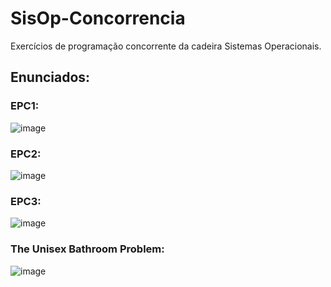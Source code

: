 # SisOp-Concorrencia

Exercícios de programação concorrente da cadeira Sistemas Operacionais.

## Enunciados:

### EPC1:

![image](https://user-images.githubusercontent.com/69170322/145588200-21de26b4-d238-4ef6-b00b-18c3f15d986d.png)
 
 ### EPC2:
 
 ![image](https://user-images.githubusercontent.com/69170322/145588254-8fbeba91-f744-4e02-9548-25381d2e2b5d.png)

### EPC3:

![image](https://user-images.githubusercontent.com/69170322/145588310-d2dc8247-68f5-4e49-8a73-73c0427c78ec.png)

### The Unisex Bathroom Problem:

![image](https://user-images.githubusercontent.com/69170322/145588449-fdd998e2-a10e-4bb0-843c-486546d43c2c.png)
